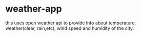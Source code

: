 # weather-app
this uses open weather api to provide info about temperature, weather(clear, rain,etc), wind speed and humidity of the city. 
